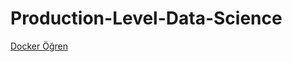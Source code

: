 # Production-Level-Data-Science

<a href="https://github.com/mbgdatadev/Production-Level-Data-Science/blob/main/Docker/docker.md" target="_blank">Docker Öğren</a>

